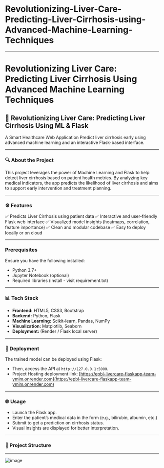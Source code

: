 # Revolutionizing-Liver-Care-Predicting-Liver-Cirrhosis-using-Advanced-Machine-Learning-Techniques
---
# Revolutionizing Liver Care: Predicting Liver Cirrhosis Using Advanced Machine Learning Techniques

## 🧠 Revolutionizing Liver Care: Predicting Liver Cirrhosis Using ML & Flask

A Smart Healthcare Web Application Predict liver cirrhosis early using advanced machine learning and an interactive Flask-based interface.

---

### 🔍 About the Project

This project leverages the power of Machine Learning and Flask to help detect liver cirrhosis based on patient health metrics. By analyzing key medical indicators, the app predicts the likelihood of liver cirrhosis and aims to support early intervention and treatment planning.

---

### ⚙️ Features

✅ Predicts Liver Cirrhosis using patient data
✅ Interactive and user-friendly Flask web interface
✅ Visualized model insights (heatmaps, correlation, feature importance)
✅ Clean and modular codebase
✅ Easy to deploy locally or on cloud

---

### Prerequisites

Ensure you have the following installed:

* Python 3.7+
* Jupyter Notebook (optional)
* Required libraries (install - visit requirement.txt)

---

### 📊 Tech Stack

* **Frontend:** HTML5, CSS3, Bootstrap
* **Backend:** Python, Flask
* **Machine Learning:** Scikit-learn, Pandas, NumPy
* **Visualization:** Matplotlib, Seaborn
* **Deployment:** (Render / Flask local server)

---

### 🚀 Deployment

The trained model can be deployed using Flask:

* Then, access the API at `http://127.0.0.1:5000`.
* Project Hosting deployment link: [https://epbl-livercare-flaskapp-team-ymim.onrender.com](https://epbl-livercare-flaskapp-team-ymim.onrender.com)

---

### 🌐 Usage

* Launch the Flask app.
* Enter the patient’s medical data in the form (e.g., bilirubin, albumin, etc.)
* Submit to get a prediction on cirrhosis status.
* Visual insights are displayed for better interpretation.

---

### 📁 Project Structure

---
![image](https://github.com/user-attachments/assets/eebcc2fc-2cc7-42d5-8ce3-37bcd7b96c46)


